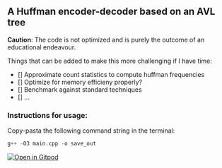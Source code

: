 ## A Huffman encoder-decoder based on an AVL tree

**Caution**: The code is not optimized and is purely the outcome of an educational endeavour. 

Things that can be added to make this more challenging if I have time: 

- [] Approximate count statistics to compute huffman frequencies
- [] Optimize for memory efficieny properly?
- [] Benchmark against standard techniques
- [] ...

### Instructions for usage:
Copy-pasta the following command string in the terminal:

````cpp
g++ -O3 main.cpp -o save_out
````

[![Open in Gitpod](https://gitpod.io/button/open-in-gitpod.svg)](https://gitpod.io/#<your-project-url>)
